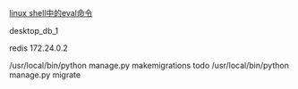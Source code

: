 [linux shell中的eval命令](https://blog.csdn.net/damotiansheng/article/details/39735441)

desktop_db_1

redis 172.24.0.2

/usr/local/bin/python manage.py makemigrations todo
/usr/local/bin/python manage.py migrate
